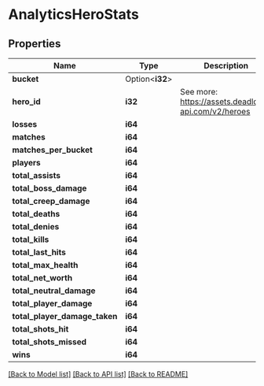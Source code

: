 # AnalyticsHeroStats

## Properties

Name | Type | Description | Notes
------------ | ------------- | ------------- | -------------
**bucket** | Option<**i32**> |  | [optional]
**hero_id** | **i32** | See more: <https://assets.deadlock-api.com/v2/heroes> | 
**losses** | **i64** |  | 
**matches** | **i64** |  | 
**matches_per_bucket** | **i64** |  | 
**players** | **i64** |  | 
**total_assists** | **i64** |  | 
**total_boss_damage** | **i64** |  | 
**total_creep_damage** | **i64** |  | 
**total_deaths** | **i64** |  | 
**total_denies** | **i64** |  | 
**total_kills** | **i64** |  | 
**total_last_hits** | **i64** |  | 
**total_max_health** | **i64** |  | 
**total_net_worth** | **i64** |  | 
**total_neutral_damage** | **i64** |  | 
**total_player_damage** | **i64** |  | 
**total_player_damage_taken** | **i64** |  | 
**total_shots_hit** | **i64** |  | 
**total_shots_missed** | **i64** |  | 
**wins** | **i64** |  | 

[[Back to Model list]](../README.md#documentation-for-models) [[Back to API list]](../README.md#documentation-for-api-endpoints) [[Back to README]](../README.md)


